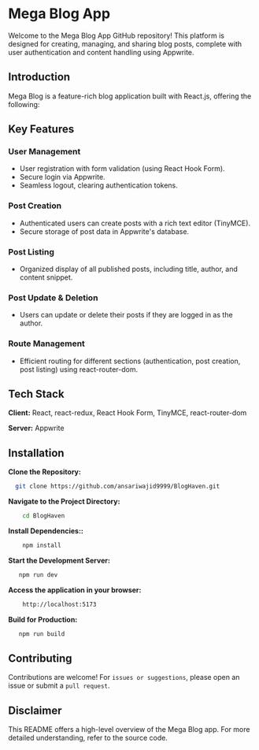 # Mega Blog App

Welcome to the Mega Blog App GitHub repository! This platform is designed for creating, managing, and sharing blog posts, complete with user authentication and content handling using Appwrite.


## Introduction

Mega Blog is a feature-rich blog application built with React.js, offering the following:
## Key Features

###  User Management

- User registration with form validation (using React Hook Form).
- Secure login via Appwrite.
- Seamless logout, clearing authentication tokens.

### Post Creation

- Authenticated users can create posts with a rich text editor (TinyMCE).
- Secure storage of post data in Appwrite's database.

### Post Listing

- Organized display of all published posts, including title, author, and content snippet.

### Post Update & Deletion

- Users can update or delete their posts if they are logged in as the author.

### Route Management

- Efficient routing for different sections (authentication, post creation, post listing) using react-router-dom.

## Tech Stack

**Client:** React,  react-redux, React Hook Form, TinyMCE, react-router-dom

**Server:** Appwrite


## Installation

**Clone the Repository:**

```bash
  git clone https://github.com/ansariwajid9999/BlogHaven.git
```
**Navigate to the Project Directory:**

```bash
    cd BlogHaven
```

**Install Dependencies::**

```bash
    npm install
```

**Start the Development Server:**

```bash
   npm run dev
```

**Access the application in your browser:**

```bash
    http://localhost:5173
```

**Build for Production:**

```bash
   npm run build
```
## Contributing

Contributions are welcome! For `issues or suggestions`, please open an issue or submit a `pull request`.


## Disclaimer

This README offers a high-level overview of the Mega Blog app. For more detailed understanding, refer to the source code.